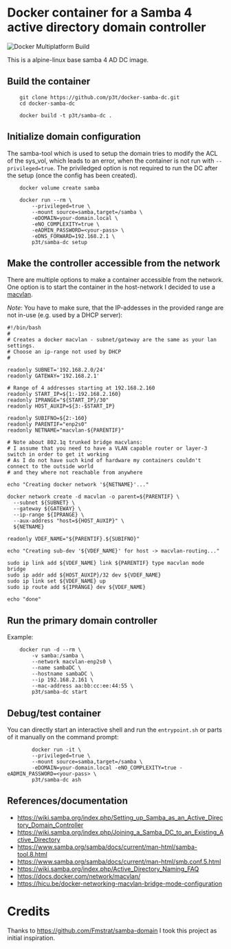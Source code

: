# Docker container for a Samba 4 active directory domain controller
![Docker Multiplatform Build](https://github.com/p3t/docker-samba-dc/workflows/Docker%20Image%20CI/badge.svg)

This is a alpine-linux base samba 4 AD DC image.

## Build the container

```
    git clone https://github.com/p3t/docker-samba-dc.git
    cd docker-samba-dc

    docker build -t p3t/samba-dc .
```

## Initialize domain configuration
The samba-tool which is used to setup the domain tries to modify the ACL of the sys_vol, which leads to an error,
when the container is not run with `--privileged=true`.
The priviledged option is not required to run the DC after the setup (once the config has been created).

```
    docker volume create samba

    docker run --rm \
        --privileged=true \
        --mount source=samba,target=/samba \
        -eDOMAIN=your-domain.local \
        -eNO_COMPLEXITY=true \
        -eADMIN_PASSWORD=<your-pass> \
        -eDNS_FORWARD=192.168.2.1 \
        p3t/samba-dc setup
```

## Make the controller accessible from the network
There are multiple options to make a container accessible from the network.
One option is to start the container in the host-network I decided to use a 
[macvlan](https://docs.docker.com/network/macvlan/). 

*Note*: You have to make sure, that the IP-addesses in the provided range are
not in-use (e.g. used by a DHCP server):

```
#!/bin/bash
#
# Creates a docker macvlan - subnet/gateway are the same as your lan settings. 
# Choose an ip-range not used by DHCP
#

readonly SUBNET='192.168.2.0/24'
readonly GATEWAY='192.168.2.1'

# Range of 4 addresses starting at 192.168.2.160
readonly START_IP=${1:-192.168.2.160}
readonly IPRANGE="${START_IP}/30"
readonly HOST_AUXIP=${3:-$START_IP}

readonly SUBIFNO=${2:-160}
readonly PARENTIF="enp2s0"
readonly NETNAME="macvlan-${PARENTIF}"

# Note about 802.1q trunked bridge macvlans: 
# I assume that you need to have a VLAN capable router or layer-3 switch in order to get it working
# As I do not have such kind of hardware my containers couldn't connect to the outside world
# and they where not reachable from anywhere

echo "Creating docker network '${NETNAME}'..."

docker network create -d macvlan -o parent=${PARENTIF} \
  --subnet ${SUBNET} \
  --gateway ${GATEWAY} \
  --ip-range ${IPRANGE} \
  --aux-address "host=${HOST_AUXIP}" \
  ${NETNAME}

readonly VDEF_NAME="${PARENTIF}.${SUBIFNO}"

echo "Creating sub-dev '${VDEF_NAME}' for host -> macvlan-routing..."

sudo ip link add ${VDEF_NAME} link ${PARENTIF} type macvlan mode bridge
sudo ip addr add ${HOST_AUXIP}/32 dev ${VDEF_NAME}
sudo ip link set ${VDEF_NAME} up
sudo ip route add ${IPRANGE} dev ${VDEF_NAME}

echo "done"
```

## Run the primary domain controller

Example:
```
    docker run -d --rm \
        -v samba:/samba \
        --network macvlan-enp2s0 \
        --name sambaDC \
        --hostname sambaDC \
        --ip 192.168.2.161 \
        --mac-address aa:bb:cc:ee:44:55 \
        p3t/samba-dc start
```

## Debug/test container

You can directly start an interactive shell and run the `entrypoint.sh` or parts of it manually on the command prompt:

```
        docker run -it \
        --privileged=true \
        --mount source=samba,target=/samba \
        -eDOMAIN=your-domain.local -eNO_COMPLEXITY=true -eADMIN_PASSWORD=<your-pass> \
        p3t/samba-dc ash
```

## References/documentation

- https://wiki.samba.org/index.php/Setting_up_Samba_as_an_Active_Directory_Domain_Controller
- https://wiki.samba.org/index.php/Joining_a_Samba_DC_to_an_Existing_Active_Directory
- https://www.samba.org/samba/docs/current/man-html/samba-tool.8.html
- https://www.samba.org/samba/docs/current/man-html/smb.conf.5.html
- https://wiki.samba.org/index.php/Active_Directory_Naming_FAQ
- https://docs.docker.com/network/macvlan/
- https://hicu.be/docker-networking-macvlan-bridge-mode-configuration

# Credits
Thanks to https://github.com/Fmstrat/samba-domain I took this project as initial inspiration.
